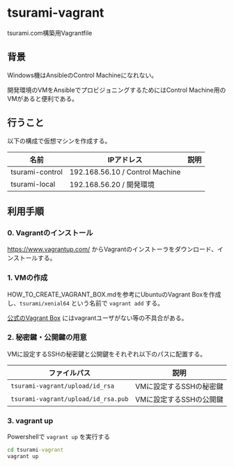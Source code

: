 # tsurami-vagrant

tsurami.com構築用Vagrantfile

## 背景

Windows機はAnsibleのControl Machineになれない。

開発環境のVMをAnsibleでプロビジョニングするためにはControl Machine用のVMがあると便利である。

## 行うこと

以下の構成で仮想マシンを作成する。

| 名前            | IPアドレス    | 説明            |
|-----------------|---------------|-----------------|
| tsurami-control | 192.168.56.10 / Control Machine |
| tsurami-local   | 192.168.56.20 / 開発環境        |

## 利用手順

### 0. Vagrantのインストール

https://www.vagrantup.com/ からVagrantのインストーラをダウンロード、インストールする。

### 1. VMの作成

HOW_TO_CREATE_VAGRANT_BOX.mdを参考にUbuntuのVagrant Boxを作成し、`tsurami/xenial64` という名前で `vagrant add` する。

[公式のVagrant Box](https://atlas.hashicorp.com/ubuntu/boxes/xenial64) にはvagrantユーザがない等の不具合がある。

### 2. 秘密鍵・公開鍵の用意

VMに設定するSSHの秘密鍵と公開鍵をそれぞれ以下のパスに配置する。

| ファイルパス                        | 説明                    |
|-------------------------------------|-------------------------|
| `tsurami-vagrant/upload/id_rsa`     | VMに設定するSSHの秘密鍵 |
| `tsurami-vagrant/upload/id_rsa.pub` | VMに設定するSSHの公開鍵 |

### 3. vagrant up

Powershellで `vagrant up` を実行する

```cmd
cd tsurami-vagrant
vagrant up
```

